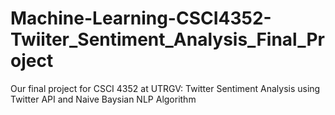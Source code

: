 # Machine-Learning-CSCI4352-Twiiter_Sentiment_Analysis_Final_Project
Our final project for CSCI 4352 at UTRGV: Twitter Sentiment Analysis using Twitter API and Naive Baysian NLP Algorithm
